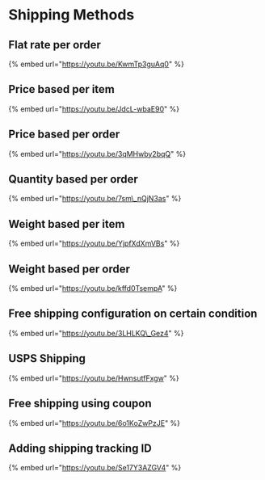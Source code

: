 # Shipping Methods

## Flat rate per order

{% embed url="https://youtu.be/KwmTp3guAq0" %}

## Price based per item

{% embed url="https://youtu.be/JdcL-wbaE90" %}

## Price based per order

{% embed url="https://youtu.be/3qMHwby2bqQ" %}

## Quantity based per order

{% embed url="https://youtu.be/7sm\_nQjN3as" %}

## Weight based per item

{% embed url="https://youtu.be/YjpfXdXmVBs" %}

## Weight based per order

{% embed url="https://youtu.be/kffd0TsempA" %}

## Free shipping configuration on certain condition

{% embed url="https://youtu.be/3LHLKQ\_Gez4" %}

## USPS Shipping

{% embed url="https://youtu.be/HwnsutfFxgw" %}

## Free shipping using coupon

{% embed url="https://youtu.be/6o1KoZwPzJE" %}

## Adding shipping tracking ID

{% embed url="https://youtu.be/Se17Y3AZGV4" %}



